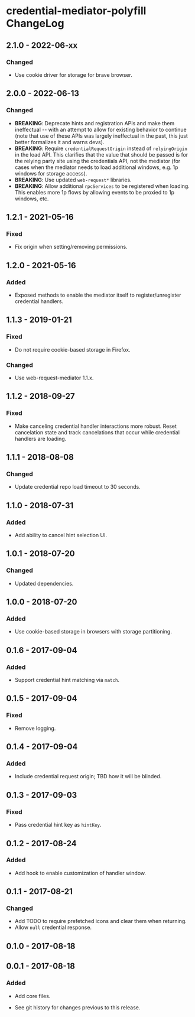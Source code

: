 # credential-mediator-polyfill ChangeLog

## 2.1.0 - 2022-06-xx

### Changed
- Use cookie driver for storage for brave browser.

## 2.0.0 - 2022-06-13

### Changed
- **BREAKING**: Deprecate hints and registration APIs and make them
  ineffectual -- with an attempt to allow for existing behavior to
  continue (note that use of these APIs was largely ineffectual in
  the past, this just better formalizes it and warns devs).
- **BREAKING**: Require `credentialRequestOrigin` instead of
  `relyingOrigin` in the load API. This clarifies that the value that
  should be passed is for the relying party site using the credentials
  API, not the mediator (for cases when the mediator needs to load
  additional windows, e.g. 1p windows for storage access).
- **BREAKING**: Use updated `web-request*` libraries.
- **BREAKING**: Allow additional `rpcServices` to be registered when
  loading. This enables more 1p flows by allowing events to be proxied
  to 1p windows, etc.

## 1.2.1 - 2021-05-16

### Fixed
- Fix origin when setting/removing permissions.

## 1.2.0 - 2021-05-16

### Added
- Exposed methods to enable the mediator itself to register/unregister
  credential handlers.

## 1.1.3 - 2019-01-21

### Fixed
- Do not require cookie-based storage in Firefox.

### Changed
- Use web-request-mediator 1.1.x.

## 1.1.2 - 2018-09-27

### Fixed
- Make canceling credential handler interactions more
  robust. Reset cancelation state and track cancelations
  that occur while credential handlers are loading.

## 1.1.1 - 2018-08-08

### Changed
- Update credential repo load timeout to 30 seconds.

## 1.1.0 - 2018-07-31

### Added
- Add ability to cancel hint selection UI.

## 1.0.1 - 2018-07-20

### Changed
- Updated dependencies.

## 1.0.0 - 2018-07-20

### Added
- Use cookie-based storage in browsers with storage partitioning.

## 0.1.6 - 2017-09-04

### Added
- Support credential hint matching via `match`.

## 0.1.5 - 2017-09-04

### Fixed
- Remove logging.

## 0.1.4 - 2017-09-04

### Added
- Include credential request origin; TBD how
  it will be blinded.

## 0.1.3 - 2017-09-03

### Fixed
- Pass credential hint key as `hintKey`.

## 0.1.2 - 2017-08-24

### Added
- Add hook to enable customization of handler window.

## 0.1.1 - 2017-08-21

### Changed
- Add TODO to require prefetched icons and clear them when returning.
- Allow `null` credential response.

## 0.1.0 - 2017-08-18

## 0.0.1 - 2017-08-18

### Added
- Add core files.

- See git history for changes previous to this release.
